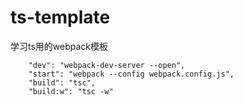 # ts-template
学习ts用的webpack模板
```
    "dev": "webpack-dev-server --open",
    "start": "webpack --config webpack.config.js",
    "build": "tsc",
    "build:w": "tsc -w"
 ```
